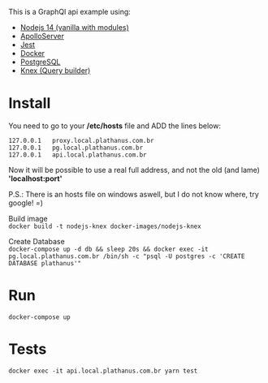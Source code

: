 This is a GraphQl api example using:
- [Nodejs 14 (vanilla with modules)](https://nodejs.org/dist/latest-v14.x/docs/api/)
- [ApolloServer](https://www.apollographql.com/docs/apollo-server/)
- [Jest](https://jestjs.io/docs/en/getting-started)
- [Docker](https://www.docker.com/)
- [PostgreSQL](https://www.postgresql.org/docs/)
- [Knex (Query builder)](http://knexjs.org/)

# Install

You need to go to your **/etc/hosts** file and ADD the lines below:  
```
127.0.0.1   proxy.local.plathanus.com.br 
127.0.0.1   pg.local.plathanus.com.br
127.0.0.1   api.local.plathanus.com.br
```

Now it will be possible to use a real full address, and not the old (and lame) **'localhost:port'**

P.S.: There is an hosts file on windows aswell, but I do not know where, try google! =)

Build image  
`docker build -t nodejs-knex docker-images/nodejs-knex`


Create Database  
`docker-compose up -d db && sleep 20s && docker exec -it pg.local.plathanus.com.br /bin/sh -c "psql -U postgres -c 'CREATE DATABASE plathanus'"`

# Run

`docker-compose up` 


# Tests

`docker exec -it api.local.plathanus.com.br yarn test`
